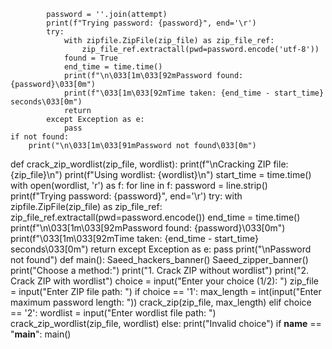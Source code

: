             password = ''.join(attempt)
            print(f"Trying password: {password}", end='\r')
            try:
                with zipfile.ZipFile(zip_file) as zip_file_ref:
                    zip_file_ref.extractall(pwd=password.encode('utf-8'))
                found = True
                end_time = time.time()
                print(f"\n\033[1m\033[92mPassword found: {password}\033[0m")
                print(f"\033[1m\033[92mTime taken: {end_time - start_time} seconds\033[0m")
                return
            except Exception as e:
                pass
    if not found:
        print("\n\033[1m\033[91mPassword not found\033[0m")
def crack_zip_wordlist(zip_file, wordlist):
    print(f"\nCracking ZIP file: {zip_file}\n")
    print(f"Using wordlist: {wordlist}\n")
    start_time = time.time()
    with open(wordlist, 'r') as f:
        for line in f:
            password = line.strip()
            print(f"Trying password: {password}", end='\r')
            try:
                with zipfile.ZipFile(zip_file) as zip_file_ref:
                    zip_file_ref.extractall(pwd=password.encode())
                end_time = time.time()
                print(f"\n\033[1m\033[92mPassword found: {password}\033[0m")
                print(f"\033[1m\033[92mTime taken: {end_time - start_time} seconds\033[0m")
                return
            except Exception as e:
                pass
    print("\nPassword not found")
def main():
    Saeed_hackers_banner()
    Saeed_zipper_banner()
    print("Choose a method:")
    print("1. Crack ZIP without wordlist")
    print("2. Crack ZIP with wordlist")
    choice = input("Enter your choice (1/2): ")
    zip_file = input("Enter ZIP file path: ")
    if choice == '1':
        max_length = int(input("Enter maximum password length: "))
        crack_zip(zip_file, max_length)
    elif choice == '2':
        wordlist = input("Enter wordlist file path: ")
        crack_zip_wordlist(zip_file, wordlist)
    else:
        print("Invalid choice")
if __name__ == "__main__":
    main()

